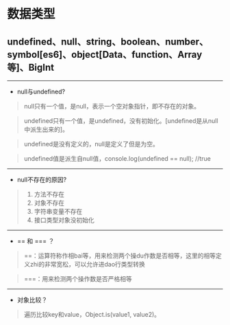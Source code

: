 # 数据类型
## undefined、null、string、boolean、number、symbol[es6]、object[Data、function、Array等]、BigInt

***

* null与undefined?
> null只有一个值，是null，表示一个空对象指针，即不存在的对象。

> undefined只有一个值，是undefined，没有初始化。[undefined是从null中派生出来的]。

> undefined是没有定义的，null是定义了但是为空。

> undefined值是派生自null值，console.log(undefined == null); //true

***

* null不存在的原因?
> 1. 方法不存在
> 2. 对象不存在
> 3. 字符串变量不存在
> 4. 接口类型对象没初始化 

***

* == 和 === ？
> ==：运算符称作相bai等，用来检测两个操du作数是否相等，这里的相等定义zhi的非常宽松，可以允许进dao行类型转换

> ===：用来检测两个操作数是否严格相等

***

* 对象比较？
> 遍历比较key和value，Object.is(value1, value2)。

